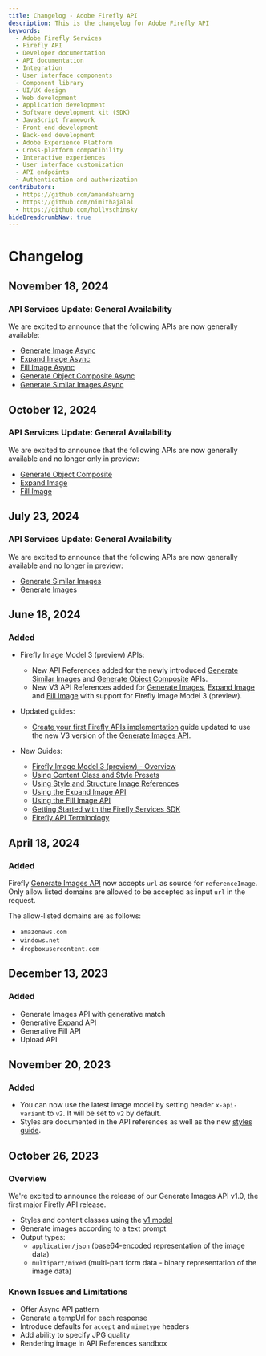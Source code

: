```yaml
---
title: Changelog - Adobe Firefly API
description: This is the changelog for Adobe Firefly API
keywords:
  - Adobe Firefly Services
  - Firefly API
  - Developer documentation
  - API documentation
  - Integration
  - User interface components
  - Component library
  - UI/UX design
  - Web development
  - Application development
  - Software development kit (SDK)
  - JavaScript framework
  - Front-end development
  - Back-end development
  - Adobe Experience Platform
  - Cross-platform compatibility
  - Interactive experiences
  - User interface customization
  - API endpoints
  - Authentication and authorization
contributors:
  - https://github.com/amandahuarng
  - https://github.com/nimithajalal
  - https://github.com/hollyschinsky
hideBreadcrumbNav: true
---
```

<!-- TODO: Update with latest prod details, elaborate on API descriptions -->
# Changelog

## November 18, 2024

### API Services Update: General Availability

We are excited to announce that the following APIs are now generally available:

* [Generate Image Async](../api/image_generation/V3_Async/)
* [Expand Image Async](../api/generative_expand/V3_Async/)
* [Fill Image Async](../api/generative_fill/V3_Async/)
* [Generate Object Composite Async](../api/generate-object-composite/V3_Async/)
* [Generate Similar Images Async](../api/generate-similar/V3_Async/)

## October 12, 2024

### API Services Update: General Availability

We are excited to announce that the following APIs are now generally available and no longer only in preview:

- [Generate Object Composite ](../api/generate-object-composite/)
- [Expand Image](../api/generative_expand/V3/)
- [Fill Image](../api/generative_fill/V3/)

## July 23, 2024

### API Services Update: General Availability

We are excited to announce that the following APIs are now generally available and no longer in preview:

- [Generate Similar Images](../api/generate-similar/)
- [Generate Images](../api/image_generation/V3/)

## June 18, 2024

### Added

- Firefly Image Model 3 (preview) APIs:

  - New API References added for the newly introduced [Generate Similar Images](../api/generate-similar/) and [Generate Object Composite](../api/generate-object-composite/) APIs.
  - New V3 API References added for [Generate Images](../api/image_generation/V3/), [Expand Image](../api/generative_expand/V3/) and [Fill Image](../api/generative_fill/V3) with support for Firefly Image Model 3 (preview).
  
- Updated guides:

  - [Create your first Firefly APIs implementation](../how-tos/create-your-first-ff-application.md) guide updated to use the new V3 version of the [Generate Images API](../api/image_generation/V3/).

- New Guides:

  - [Firefly Image Model 3 (preview) - Overview](../concepts/model-3-overview.md)
  - [Using Content Class and Style Presets](../how-tos/using-content-class-style-preset.md)
  - [Using Style and Structure Image References](../how-tos/using-style-structure-refs.md)
  - [Using the Expand Image API](../how-tos/using-expand-image.md)
  - [Using the Fill Image API](../how-tos/using-fill-image.md)
  - [Getting Started with the Firefly Services SDK](../../../guides/tutorials/using-the-sdk.md)
  - [Firefly API Terminology](../concepts/terminology.md)

## April 18, 2024

### Added

Firefly [Generate Images API](../api/image_generation/V2/) now accepts `url` as source for `referenceImage`. Only allow listed domains are allowed to be accepted as input `url` in the request.

The allow-listed domains are as follows:

* `amazonaws.com`
* `windows.net`
* `dropboxusercontent.com`

## December 13, 2023

### Added

* Generate Images API with generative match
* Generative Expand API
* Generative Fill API
* Upload API

## November 20, 2023

### Added

* You can now use the latest image model by setting header `x-api-variant` to `v2`. It will be set to `v2` by default.
* Styles are documented in the API references as well as the new [styles guide](../concepts/styles/index.md).
  
## October 26, 2023

### Overview

We're excited to announce the release of our Generate Images API v1.0, the first major Firefly API release.

* Styles and content classes using the [v1 model](https://clio-assets.adobe.com/firefly/image-controls/v1/content.json)
* Generate images according to a text prompt
* Output types:
  * `application/json` (base64-encoded representation of the image data)
  * `multipart/mixed` (multi-part form data - binary representation of the image data)

### Known Issues and Limitations

* Offer Async API pattern
* Generate a tempUrl for each response
* Introduce defaults for `accept` and `mimetype` headers
* Add ability to specify JPG quality
* Rendering image in API References sandbox
